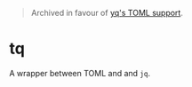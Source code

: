 > Archived in favour of [yq's TOML support](https://kislyuk.github.io/yq/#toml-support).

# tq

A wrapper between TOML and and `jq`.
